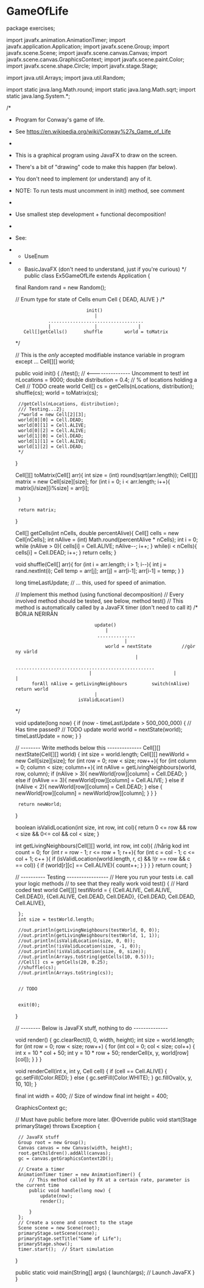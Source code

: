 # GameOfLife
package exercises;

import javafx.animation.AnimationTimer;
import javafx.application.Application;
import javafx.scene.Group;
import javafx.scene.Scene;
import javafx.scene.canvas.Canvas;
import javafx.scene.canvas.GraphicsContext;
import javafx.scene.paint.Color;
import javafx.scene.shape.Circle;
import javafx.stage.Stage;

import java.util.Arrays;
import java.util.Random;

import static java.lang.Math.round;
import static java.lang.Math.sqrt;
import static java.lang.System.*;

/*
 * Program for Conway's game of life.
 * See https://en.wikipedia.org/wiki/Conway%27s_Game_of_Life
 *
 * This is a graphical program using JavaFX to draw on the screen.
 * There's a bit of "drawing" code to make this happen (far below).
 * You don't need to implement (or understand) any of it.
 * NOTE: To run tests must uncomment in init() method, see comment
 *
 * Use smallest step development + functional decomposition!
 *
 * See:
 * - UseEnum
 * - BasicJavaFX (don't need to understand, just if you're curious)
 */
public class Ex5GameOfLife extends Application {

    final Random rand = new Random();

    // Enum type for state of Cells
    enum Cell {
        DEAD, ALIVE
    }
    /*

                                 init()
                                    |
                   ...................................
                   |                |               |
          Cell[]getCells()      shuffle        world = toMatrix

    */

    // This is the *only* accepted modifiable instance variable in program except ...
    Cell[][] world;

    public void init() {
        //test();        // <--------------- Uncomment to test!
        int nLocations = 9000;
        double distribution = 0.4;   // % of locations holding a Cell
        // TODO create world
        Cell[] cs = getCells(nLocations, distribution);
        shuffle(cs);
        world = toMatrix(cs);

        //getCells(nLocations, distribution);
        /// Testing...2};
        /*world = new Cell[2][3];
        world[0][0] = Cell.DEAD;
        world[0][1] = Cell.ALIVE;
        world[0][2] = Cell.ALIVE;
        world[1][0] = Cell.DEAD;
        world[1][1] = Cell.ALIVE;
        world[1][2] = Cell.DEAD;
        */



    }

    Cell[][] toMatrix(Cell[] arr){
        int size = (int) round(sqrt(arr.length));
        Cell[][] matrix = new Cell[size][size];
        for (int i = 0; i < arr.length; i++){
            matrix[i/size][i%size] = arr[i];

        }

        return matrix;
    }


    Cell[] getCells(int nCells, double percentAlive){
        Cell[] cells = new Cell[nCells];
        int nAlive = (int) Math.round(percentAlive * nCells);
        int i = 0;
        while (nAlive > 0){
            cells[i] = Cell.ALIVE;
            nAlive--;
            i++;
        }
        while(i < nCells){
            cells[i] = Cell.DEAD;
            i++;
        }
        return cells;
    }

    void shuffle(Cell[] arr){
        for (int i = arr.length; i > 1; i--){
            int j = rand.nextInt(i);
            Cell temp = arr[j];
            arr[j] = arr[i-1];
            arr[i-1] = temp;
        }
    }




    long timeLastUpdate;   // ... this, used for speed of animation.

    // Implement this method (using functional decomposition)
    // Every involved method should be tested, see below, method test()
    // This method is automatically called by a JavaFX timer (don't need to call it)
    /*
    BÖRJA NERIRÅN

                                    update()
                                        |
                                     ..............
                                               |
                                        world = nextState           //gör ny värld
                                                   |
                                  ...................................................
                                  |                              |                  |
             forAll nAlive = getLivingNeighbours         switch(nAlive)         return world
                                    |
                              isValidLocation()


    */


    void update(long now) {
        if (now - timeLastUpdate > 500_000_000) {  // Has time passed?
            // TODO update world
            world = nextState(world);
            timeLastUpdate = now;
        }
    }


    // -------- Write methods below this --------------
    Cell[][] nextState(Cell[][] world) {
        int size = world.length;
        Cell[][] newWorld = new Cell[size][size];
        for (int row = 0; row < size; row++){
            for (int column = 0; column < size; column++){
                int nAlive = getLivingNeighbours(world, row, column);
                if (nAlive > 3){
                    newWorld[row][column] = Cell.DEAD;
                } else if (nAlive == 3){
                    newWorld[row][column] = Cell.ALIVE;
                } else if (nAlive < 2){
                    newWorld[row][column] = Cell.DEAD;
                } else {
                    newWorld[row][column] = newWorld[row][column];
                }
            }
        }

        return newWorld;
    }


    boolean isValidLocation(int size, int row, int col){
        return 0 <= row && row < size && 0<= col && col < size;
    }

    int getLivingNeighbours(Cell[][] world, int row, int col){          //hårig kod
        int count = 0;
        for (int r = row - 1; r <= row + 1; r++){
            for (int c = col - 1; c <= col + 1; c++ ){
                if (isValidLocation(world.length, r, c) && !(r == row && c == col)) {
                    if (world[r][c] == Cell.ALIVE){
                        count++;
                    }
                }
            }
        }
        return count;
    }



    // ---------- Testing -----------------
    // Here you run your tests i.e. call your logic methods
    // to see that they really work
    void test() {
        // Hard coded test world
        Cell[][] testWorld = {
                {Cell.ALIVE, Cell.ALIVE, Cell.DEAD},
                {Cell.ALIVE, Cell.DEAD, Cell.DEAD},
                {Cell.DEAD, Cell.DEAD, Cell.ALIVE},

        };
        int size = testWorld.length;

        //out.println(getLivingNeighbours(testWorld, 0, 0));
        //out.println(getLivingNeighbours(testWorld, 1, 1));
        //out.println(isValidLocation(size, 0, 0));
        //out.println(!isValidLocation(size, -1, 0));
        //out.println(!isValidLocation(size, 0, size));
        //out.println(Arrays.toString(getCells(10, 0.5)));
        //Cell[] cs = getCells(20, 0.25);
        //shuffle(cs);
        //out.println(Arrays.toString(cs));


        // TODO


        exit(0);
    }

    // -------- Below is JavaFX stuff, nothing to do --------------

    void render() {
        gc.clearRect(0, 0, width, height);
        int size = world.length;
        for (int row = 0; row < size; row++) {
            for (int col = 0; col < size; col++) {
                int x = 10 * col + 50;
                int y = 10 * row + 50;
                renderCell(x, y, world[row][col]);
            }
        }
    }

    void renderCell(int x, int y, Cell cell) {
        if (cell == Cell.ALIVE) {
            gc.setFill(Color.RED);
        } else {
            gc.setFill(Color.WHITE);
        }
        gc.fillOval(x, y, 10, 10);
    }

    final int width = 400;   // Size of window
    final int height = 400;

    GraphicsContext gc;

    // Must have public before more later.
    @Override
    public void start(Stage primaryStage) throws Exception {

        // JavaFX stuff
        Group root = new Group();
        Canvas canvas = new Canvas(width, height);
        root.getChildren().addAll(canvas);
        gc = canvas.getGraphicsContext2D();

        // Create a timer
        AnimationTimer timer = new AnimationTimer() {
            // This method called by FX at a certain rate, parameter is the current time
            public void handle(long now) {
                update(now);
                render();

            }
        };
        // Create a scene and connect to the stage
        Scene scene = new Scene(root);
        primaryStage.setScene(scene);
        primaryStage.setTitle("Game of Life");
        primaryStage.show();
        timer.start();  // Start simulation
    }

    public static void main(String[] args) {
        launch(args);   // Launch JavaFX
    }
}
